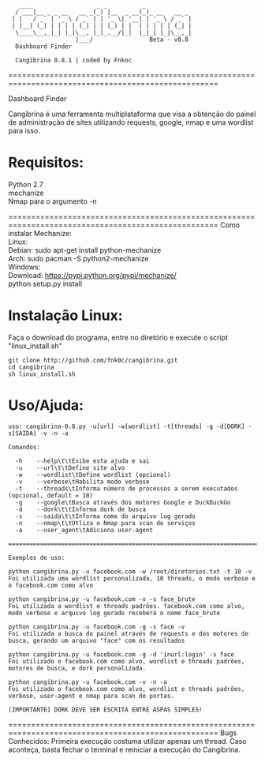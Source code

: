 	   ____                  _ _          _             
	  / ___|__ _ _ __   __ _(_) |__  _ __(_)_ __   __ _ 
	 | |   / _` | '_ \ / _` | | '_ \| '__| | '_ \ / _` |
	 | |__| (_| | | | | (_| | | |_) | |  | | | | | (_| |
	  \____\__,_|_| |_|\__, |_|_.__/|_|  |_|_| |_|\__,_|
		               |___/                Beta - v0.8
	  Dashboard Finder

	  Cangibrina 0.8.1 | coded by Fnkoc
	  
====================================================================================================

Dashboard Finder 
 
Cangibrina é uma ferramenta multiplataforma que visa a obtenção do painel de administração de sites 
utilizando requests, google, nmap e uma wordlist para isso. 

Requisitos:  
====================================================================================================
Python 2.7    
mechanize    
Nmap para o argumento -n    

====================================================================================================
Como instalar Mechanize:     
Linux:     
        Debian: sudo apt-get install python-mechanize     
        Arch: sudo pacman -S python2-mechanize     
Windows:       
        Download: https://pypi.python.org/pypi/mechanize/     
        python setup.py install     

Instalação Linux:
====================================================================================================     
Faça o download do programa, entre no diretório e execute o script "linux_install.sh"

	git clone http://github.com/fnk0c/cangibrina.git
	cd cangibrina
	sh linux_install.sh

Uso/Ajuda:
====================================================================================================     
	uso: cangibrina-0.8.py -u[url] -w[wordlist] -t[threads] -g -d[DORK] -s[SAIDA] -v -n -a

	Comandos:

	  -h	--help\t\tExibe esta ajuda e sai
	  -u	--url\t\tDefine site alvo
	  -w	--wordlist\tDefine wordlist (opcional)
	  -v	--verbose\tHabilita modo verbose
	  -t	--threads\tInforma número de processos a serem executados (opcional, default = 10)
	  -g	--google\tBusca através dos motores Google e DuckDuckGo
	  -d	--dork\t\tInforma dork de busca
	  -s	--saida\t\tInforma nome do arquivo log gerado
	  -n	--nmap\t\tUtliza o Nmap para scan de serviços
	  -a	--user_agent\tAdiciona user-agent

	===============================================================================

	Exemplos de uso:

	python cangibrina.py -u facebook.com -w /root/diretorios.txt -t 10 -v
	Foi utilizada uma wordlist personalizada, 10 threads, o modo verbose e o facebook.com como alvo

	python cangibrina.py -u facebook.com -v -s face_brute
	Foi utilizada a wordlist e threads padrões. facebook.com como alvo, modo verbose e arquivo log gerado receberá o nome face_brute

	python cangibrina.py -u facebook.com -g -s face -v
	Foi utilizada a busca do painel através de requests e dos motores de busca, gerando um arquivo "face" com os resultados

	python cangibrina.py -u facebook.com -g -d 'inurl:login' -s face
	Foi utilizado o facebook.com como alvo, wordlist e threads padrões, motores de busca, e dork personalizada.

	python cangibrina.py -u facebook.com -v -n -a
	Foi utilizado o facebook.com como alvo, wordlist e threads padrões, verbose, user-agent e nmap para scan de portas.

	[IMPORTANTE] DORK DEVE SER ESCRITA ENTRE ASPAS SIMPLES!
     

====================================================================================================
Bugs Conhecidos: 
Primeira execução costuma utilizar apenas um thread. Caso aconteça, basta fechar o terminal e
reiniciar a execução do Cangibrina.
